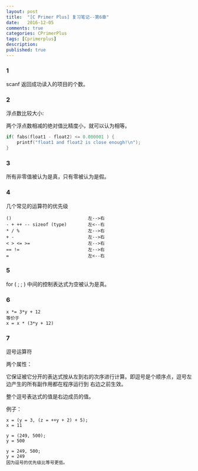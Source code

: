 ```yaml
---
layout: post
title:  "[C Primer Plus] 复习笔记--第6章"
date:   2016-12-05
comments: true
categories: CPrimerPlus
tags: [Cprimerplus]
description:
published: true
---
```


### 1

scanf 返回成功读入的项目的个数。


### 2

浮点数比较大小:

两个浮点数相减的绝对值比精度小，就可以认为相等。

```cpp
if( fabs(float1 - float2) <= 0.000001 ) {
    printf("float1 and float2 is close enough!\n");
}
```

### 3

所有非零值被认为是真，只有零被认为是假。


### 4

几个常见的运算符的优先级

```
()                             左-->右
- + ++ -- sizeof (type)        左<--右
* / %                          左-->右
+ -                            左-->右
< > <= >=                      左-->右
== !=                          左-->右
=                              左<--右
```

### 5

for ( ; ; ) 中间的控制表达式为空被认为是真。

### 6

```
x *= 3*y + 12 
等价于 
x = x * (3*y + 12)
```


### 7

逗号运算符

两个属性：

它保证被它分开的表达式按从左到右的次序进行计算。即逗号是个顺序点，逗号左边产生的所有副作用都在程序运行到
右边之前生效。

整个逗号表达式的值是右边成员的值。


例子：

```
x = (y = 3, (z = ++y + 2) + 5);
x = 11

y = (249, 500);
y = 500

y = 249, 500;
y = 249
因为逗号的优先级比等号更低。
```














